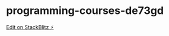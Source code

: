 # programming-courses-de73gd

[Edit on StackBlitz ⚡️](https://stackblitz.com/edit/programming-courses-de73gd)